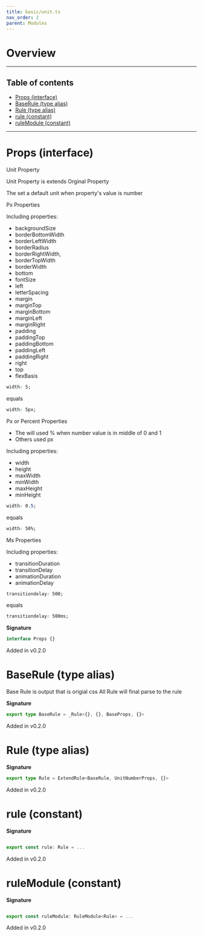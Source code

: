 ```yaml
---
title: basic/unit.ts
nav_order: 2
parent: Modules
---
```


# Overview

---

<h2 class="text-delta">Table of contents</h2>

- [Props (interface)](#props-interface)
- [BaseRule (type alias)](#baserule-type-alias)
- [Rule (type alias)](#rule-type-alias)
- [rule (constant)](#rule-constant)
- [ruleModule (constant)](#rulemodule-constant)

---

# Props (interface)

Unit Property

Unit Property is extends Orginal Property

The set a default unit when property's value is number

<article>

Px Properties

<section class="cols2">
<div>

Including properties:

- backgroundSize
- borderBottomWidth
- borderLeftWidth
- borderRadius
- borderRightWidth,
- borderTopWidth
- borderWidth
- bottom
- fontSize
- left
- letterSpacing
- margin
- marginTop
- marginBottom
- marginLeft
- marginRight
- padding
- paddingTop
- paddingBottom
- paddingLeft
- paddingRight
- right
- top
- flexBasis

</div>
<div>

```css
width: 5;
```

equals

```css
width: 5px;
```

</div>

</section>

</article>

<article>

Px or Percent Properties

- The will used % when number value is in middle of 0 and 1
- Others used px

<section class="cols2">
<div>

Including properties:

- width
- height
- maxWidth
- minWidth
- maxHeight
- minHeight

</div>
<div>

```css
width: 0.5;
```

equals

```css
width: 50%;
```

</div>

</section>

</article>

<article>

Ms Properties

<section class="cols2">
<div>

Including properties:

- transitionDuration
- transitionDelay
- animationDuration
- animationDelay

</div>
<div>

```css
transitiondelay: 500;
```

equals

```css
transitiondelay: 500ms;
```

</div>

</section>

</article>

**Signature**

```ts
interface Props {}
```

Added in v0.2.0

# BaseRule (type alias)

Base Rule is output that is origial css
All Rule will final parse to the rule

**Signature**

```ts
export type BaseRule = _Rule<{}, {}, BaseProps, {}>
```

Added in v0.2.0

# Rule (type alias)

**Signature**

```ts
export type Rule = ExtendRule<BaseRule, UnitNumberProps, {}>
```

Added in v0.2.0

# rule (constant)

**Signature**

```ts

export const rule: Rule = ...

```

Added in v0.2.0

# ruleModule (constant)

**Signature**

```ts

export const ruleModule: RuleModule<Rule> = ...

```

Added in v0.2.0
